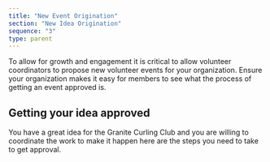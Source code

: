 ```yaml
---
title: "New Event Origination"
section: "New Idea Origination"
sequence: "3"
type: parent
---
```


To allow for growth and engagement it is critical to allow volunteer coordinators to propose new volunteer events for your organization. Ensure your organization makes it easy for members to see what the process of getting an event approved is.

## Getting your idea approved

You have a great idea for the Granite Curling Club and you are willing to coordinate the work to make it happen here are the steps you need to take to get approval.
